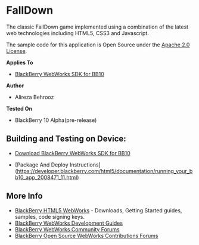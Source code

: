 # FallDown

The classic FallDown game implemented using a combination of the latest web technologies including HTML5, CSS3 and Javascript.

The sample code for this application is Open Source under the [Apache 2.0 License](http://www.apache.org/licenses/LICENSE-2.0.html).


**Applies To**

* [BlackBerry WebWorks SDK for BB10](https://bdsc.webapps.blackberry.com/html5/download/sdk)

**Author**

* Alireza Behrooz

**Tested On**
* BlackBerry 10 Alpha(pre-release)

## Building and Testing on Device:

* [Download BlackBerry WebWorks SDK for BB10](https://bdsc.webapps.blackberry.com/html5/download/sdk)

* [Package And Deploy Instructions] (https://developer.blackberry.com/html5/documentation/running_your_bb10_app_2008471_11.html)

## More Info

* [BlackBerry HTML5 WebWorks](https://bdsc.webapps.blackberry.com/html5/) - Downloads, Getting Started guides, samples, code signing keys.
* [BlackBerry WebWorks Development Guides](https://bdsc.webapps.blackberry.com/html5/documentation)
* [BlackBerry WebWorks Community Forums](http://supportforums.blackberry.com/t5/Web-and-WebWorks-Development/bd-p/browser_dev)
* [BlackBerry Open Source WebWorks Contributions Forums](http://supportforums.blackberry.com/t5/BlackBerry-WebWorks/bd-p/ww_con)

